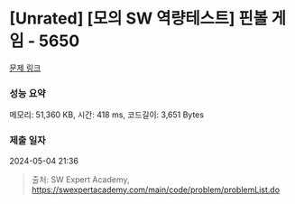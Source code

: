 # [Unrated] [모의 SW 역량테스트] 핀볼 게임 - 5650 

[문제 링크](https://swexpertacademy.com/main/code/problem/problemDetail.do?contestProbId=AWXRF8s6ezEDFAUo) 

### 성능 요약

메모리: 51,360 KB, 시간: 418 ms, 코드길이: 3,651 Bytes

### 제출 일자

2024-05-04 21:36



> 출처: SW Expert Academy, https://swexpertacademy.com/main/code/problem/problemList.do